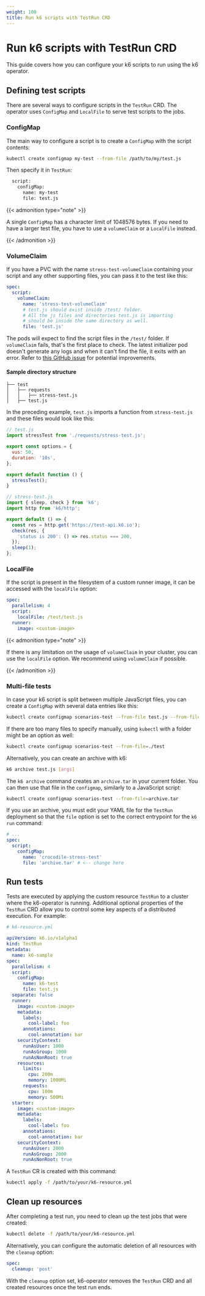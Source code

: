 ```yaml
---
weight: 100
title: Run k6 scripts with TestRun CRD
---
```


# Run k6 scripts with TestRun CRD

This guide covers how you can configure your k6 scripts to run using the k6 operator.

## Defining test scripts

There are several ways to configure scripts in the `TestRun` CRD. The operator uses `ConfigMap` and `LocalFile` to serve test scripts to the jobs.

### ConfigMap

The main way to configure a script is to create a `ConfigMap` with the script contents:

```bash
kubectl create configmap my-test --from-file /path/to/my/test.js
```

Then specify it in `TestRun`:

```bash
  script:
    configMap:
      name: my-test
      file: test.js
```

{{< admonition type="note" >}}

A single `ConfigMap` has a character limit of 1048576 bytes. If you need to have a larger test file, you have to use a `volumeClaim` or a `LocalFile` instead.

{{< /admonition >}}

### VolumeClaim

If you have a PVC with the name `stress-test-volumeClaim` containing your script and any other supporting files, you can pass it to the test like this:

```yaml
spec:
  script:
    volumeClaim:
      name: 'stress-test-volumeClaim'
      # test.js should exist inside /test/ folder.
      # All the js files and directories test.js is importing
      # should be inside the same directory as well.
      file: 'test.js'
```

The pods will expect to find the script files in the `/test/` folder. If `volumeClaim` fails, that's the first place to check. The latest initializer pod doesn't generate any logs and when it can't find the file, it exits with an error. Refer to [this GitHub issue](https://github.com/grafana/k6-operator/issues/143) for potential improvements.

#### Sample directory structure

```
├── test
│   ├── requests
│   │   ├── stress-test.js
│   ├── test.js
```

In the preceding example, `test.js` imports a function from `stress-test.js` and these files would look like this:

```js
// test.js
import stressTest from './requests/stress-test.js';

export const options = {
  vus: 50,
  duration: '10s',
};

export default function () {
  stressTest();
}
```

```js
// stress-test.js
import { sleep, check } from 'k6';
import http from 'k6/http';

export default () => {
  const res = http.get('https://test-api.k6.io');
  check(res, {
    'status is 200': () => res.status === 200,
  });
  sleep(1);
};
```

### LocalFile

If the script is present in the filesystem of a custom runner image, it can be accessed with the `localFile` option:

```yaml
spec:
  parallelism: 4
  script:
    localFile: /test/test.js
  runner:
    image: <custom-image>
```

{{< admonition type="note" >}}

If there is any limitation on the usage of `volumeClaim` in your cluster, you can use the `localFile` option. We recommend using `volumeClaim` if possible.

{{< /admonition >}}

### Multi-file tests

In case your k6 script is split between multiple JavaScript files, you can create a `ConfigMap` with several data entries like this:

```bash
kubectl create configmap scenarios-test --from-file test.js --from-file utils.js
```

If there are too many files to specify manually, using `kubectl` with a folder might be an option as well:

```bash
kubectl create configmap scenarios-test --from-file=./test
```

Alternatively, you can create an archive with k6:

```bash
k6 archive test.js [args]
```

The `k6 archive` command creates an `archive.tar` in your current folder. You can then use that file in the `configmap`, similarly to a JavaScript script:

```bash
kubectl create configmap scenarios-test --from-file=archive.tar
```

If you use an archive, you must edit your YAML file for the `TestRun` deployment so that the `file` option is set to the correct entrypoint for the `k6 run` command:

```yaml
# ...
spec:
  script:
    configMap:
      name: 'crocodile-stress-test'
      file: 'archive.tar' # <-- change here
```

## Run tests

Tests are executed by applying the custom resource `TestRun` to a cluster where the k6-operator is running. Additional optional properties of the `TestRun` CRD allow you to control some key aspects of a distributed execution. For example:

```yaml
# k6-resource.yml

apiVersion: k6.io/v1alpha1
kind: TestRun
metadata:
  name: k6-sample
spec:
  parallelism: 4
  script:
    configMap:
      name: k6-test
      file: test.js
  separate: false
  runner:
    image: <custom-image>
    metadata:
      labels:
        cool-label: foo
      annotations:
        cool-annotation: bar
    securityContext:
      runAsUser: 1000
      runAsGroup: 1000
      runAsNonRoot: true
    resources:
      limits:
        cpu: 200m
        memory: 1000Mi
      requests:
        cpu: 100m
        memory: 500Mi
  starter:
    image: <custom-image>
    metadata:
      labels:
        cool-label: foo
      annotations:
        cool-annotation: bar
    securityContext:
      runAsUser: 2000
      runAsGroup: 2000
      runAsNonRoot: true
```

A `TestRun` CR is created with this command:

```bash
kubectl apply -f /path/to/your/k6-resource.yml
```

## Clean up resources

After completing a test run, you need to clean up the test jobs that were created:

```bash
kubectl delete -f /path/to/your/k6-resource.yml
```

Alternatively, you can configure the automatic deletion of all resources with the `cleanup` option:

```yaml
spec:
  cleanup: 'post'
```

With the `cleanup` option set, k6-operator removes the `TestRun` CRD and all created resources once the test run ends.
